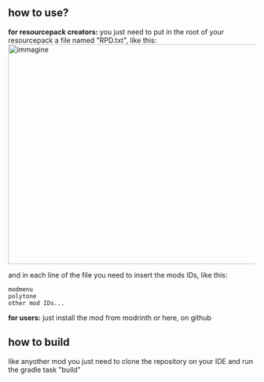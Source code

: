 ## how to use?
**for resourcepack creators:**
you just need to put in the root of your resourcepack a file named "RPD.txt", like this:
<img width="1304" height="448" alt="immagine" src="https://github.com/user-attachments/assets/13953e45-c946-418a-b306-61fe561fa4c8" />

and in each line of the file you need to insert the mods IDs, like this:
```
modmenu
polytone
other mod IDs...
```
**for users:**
just install the mod from modrinth or here, on github

## how to build

like anyother mod you just need to clone the repository on your IDE and run the gradle task "build"
